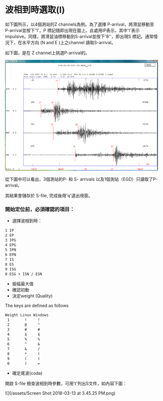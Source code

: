 # 波相到時選取\(I\)

如下圖所示，以4個測站的Z channels為例。為了選擇 P-arrival，將滑鼠移動至P-arrival並按下'1'，P 標記隨即出現在圖上。此處用IP表示，其中'I'表示impulsive。同樣，將滑鼠油標移動到S-arrival並按下'8''，即出現S 標記。通常情況下，在水平方向 \(N and E \)上之channel 讀取S-arrival。

如下圖，是在 Z channel上挑選P-arrival的。

![](/assets/seisan-tutorial-017.png)

從下圖中可以看出，3個測站的P- 和 S- arrivals 以及1個測站（EGD）只讀取了P-arrival。

其結果會儲存於 S-file, 完成後用'q'退出視窗。



### 開始定位前，必須確認的項目：

* 選擇波相到時：

```
1 IP 
2 EP 
3 IPG 
4 EPG 
5 IPN 
6 EPN 
7 IS 
8 ES
9 ISG
0 ESG + ISN / ESN
```

* 振幅最大值
* 確認初動
* 決定weight \(Quality\)

The keys are defined as follows

```
Weight Linux Windows
 1       !     ! 
 2       @     " 
 3       #     # 
 4       $     $ 
 5       %     % 
 6       ^     & 
 7       &     / 
 8       *     ( 
 9       (     ) 
 0       )     =
```

* 確定尾波\(coda\)





開啟 S-file 檢查波相到時參數，可用't'列出S文件，如內容下圖：

![](/assets/Screen Shot 2018-03-13 at 3.45.25 PM.png)

